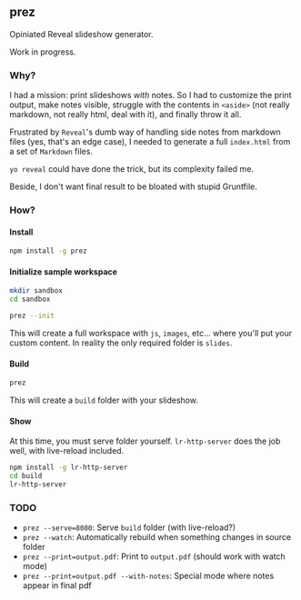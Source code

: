 ## prez

Opiniated Reveal slideshow generator.

Work in progress.

### Why?

I had a mission: print slideshows *with* notes. So I had to customize the print output, make notes visible, struggle with the contents in `<aside>` (not really markdown, not really html, deal with it), and finally throw it all.

Frustrated by `Reveal`'s dumb way of handling side notes from markdown files (yes, that's an edge case), I needed to generate a full `index.html` from a set of `Markdown` files.

`yo reveal` could have done the trick, but its complexity failed me.

Beside, I don't want final result to be bloated with stupid Gruntfile.

### How?

#### Install

```sh
npm install -g prez
```

#### Initialize sample workspace

```sh
mkdir sandbox
cd sandbox

prez --init
```

This will create a full workspace with `js`, `images`, etc… where you'll put your custom content. In reality the only required folder is `slides`.

#### Build

```sh
prez
```

This will create a `build` folder with your slideshow.

#### Show

At this time, you must serve folder yourself. `lr-http-server` does the job well, with live-reload included.

```sh
npm install -g lr-http-server
cd build
lr-http-server
```

### TODO

* `prez --serve=8080`: Serve `build` folder (with live-reload?)
* `prez --watch`: Automatically rebuild when something changes in source folder
* `prez --print=output.pdf`: Print to `output.pdf` (should work with watch mode)
* `prez --print=output.pdf --with-notes`: Special mode where notes appear in final pdf

